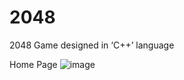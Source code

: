 # 2048
2048 Game designed in ‘C++’ language

Home Page
![image](https://user-images.githubusercontent.com/101966719/167847713-d3bcecac-79a5-4e26-8b45-e41f294cde58.png)
